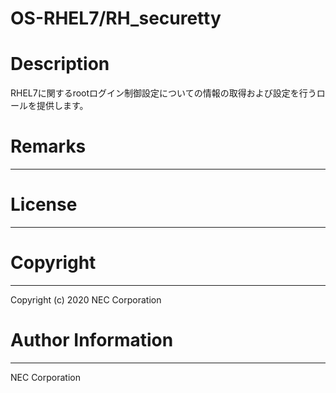 OS-RHEL7/RH_securetty
=======================================================
# Description
RHEL7に関するrootログイン制御設定についての情報の取得および設定を行うロールを提供します。

# Remarks
-------

# License
-------

# Copyright
---------
Copyright (c) 2020 NEC Corporation

# Author Information
------------------
NEC Corporation
